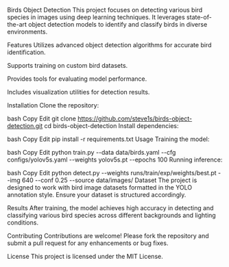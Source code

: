 Birds Object Detection
This project focuses on detecting various bird species in images using deep learning techniques. It leverages state-of-the-art object detection models to identify and classify birds in diverse environments.​

Features
Utilizes advanced object detection algorithms for accurate bird identification.

Supports training on custom bird datasets.

Provides tools for evaluating model performance.

Includes visualization utilities for detection results.​

Installation
Clone the repository:

bash
Copy
Edit
git clone https://github.com/steve1s/birds-object-detection.git
cd birds-object-detection
Install dependencies:

bash
Copy
Edit
pip install -r requirements.txt
Usage
Training the model:

bash
Copy
Edit
  python train.py --data data/birds.yaml --cfg configs/yolov5s.yaml --weights yolov5s.pt --epochs 100
Running inference:

bash
Copy
Edit
  python detect.py --weights runs/train/exp/weights/best.pt --img 640 --conf 0.25 --source data/images/
Dataset
The project is designed to work with bird image datasets formatted in the YOLO annotation style. Ensure your dataset is structured accordingly.​

Results
After training, the model achieves high accuracy in detecting and classifying various bird species across different backgrounds and lighting conditions.​

Contributing
Contributions are welcome! Please fork the repository and submit a pull request for any enhancements or bug fixes.​

License
This project is licensed under the MIT License.
